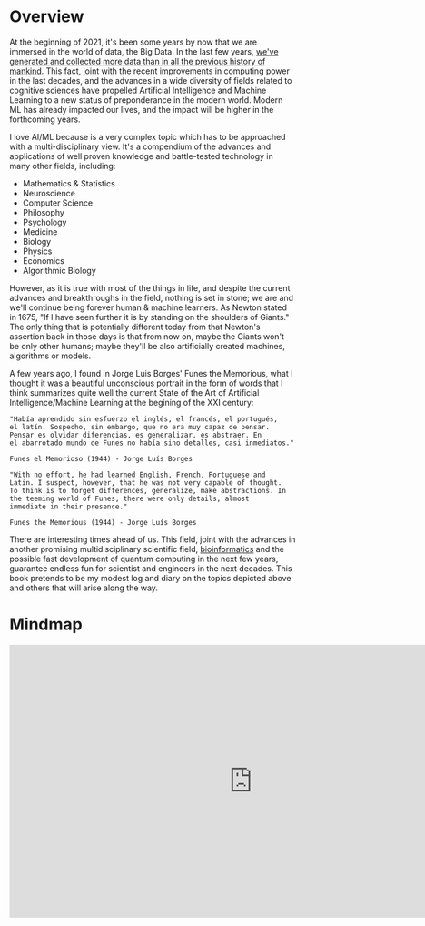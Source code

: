 # Overview

At the beginning of 2021, it's been some years by now that we are immersed in the world of data, the Big Data. In the last few years, [we've 
generated and collected more data than in all the previous history of mankind](https://www.forbes.com/sites/bernardmarr/2018/05/21/how-much-data-do-we-create-every-day-the-mind-blowing-stats-everyone-should-read/?sh=4a82404a60ba).
This fact, joint with the recent improvements in computing power in the last decades, and the advances in a wide 
diversity of fields related to cognitive sciences have propelled Artificial Intelligence and Machine Learning to a new
status of preponderance in the modern world. Modern ML has already impacted our lives, and the impact will be higher in the
forthcoming years.

I love AI/ML because is a very complex topic which has to be approached with a multi-disciplinary view. It's a compendium 
of the advances and applications of well proven knowledge and battle-tested technology in many other fields, including:

- Mathematics & Statistics
- Neuroscience
- Computer Science
- Philosophy
- Psychology
- Medicine
- Biology
- Physics
- Economics
- Algorithmic Biology

However, as it is true with most of the things in life, and despite the current advances and breakthroughs in the field, 
nothing is set in stone; we are and we'll continue being forever human & machine learners. As Newton stated in 1675, 
"If I have seen further it is by standing on the shoulders of Giants." The only thing that is potentially different 
today from that Newton's assertion back in those days is that from now on, maybe the Giants won't be only other humans; 
maybe they'll be also artificially created machines, algorithms or models.

A few years ago, I found in Jorge Luis Borges' Funes the Memorious, what I thought it was a beautiful unconscious 
portrait in the form of words that I think summarizes quite well the current State of the Art of Artificial Intelligence/Machine 
Learning at the begining of the XXI century:

```text
"Había aprendido sin esfuerzo el inglés, el francés, el portugués, 
el latín. Sospecho, sin embargo, que no era muy capaz de pensar. 
Pensar es olvidar diferencias, es generalizar, es abstraer. En 
el abarrotado mundo de Funes no había sino detalles, casi inmediatos."

Funes el Memorioso (1944) - Jorge Luís Borges
```

```text
"With no effort, he had learned English, French, Portuguese and
Latin. I suspect, however, that he was not very capable of thought.
To think is to forget differences, generalize, make abstractions. In
the teeming world of Funes, there were only details, almost
immediate in their presence."

Funes the Memorious (1944) - Jorge Luís Borges
```

There are interesting times ahead of us. This field, joint with the advances in another promising multidisciplinary
scientific field, [bioinformatics](https://en.wikipedia.org/wiki/Bioinformatics) and the possible fast development of
quantum computing in the next few years, guarantee endless fun for scientist and engineers in the next decades. This 
book pretends to be my modest log and diary on the topics depicted above and others that will arise along the way.

# Mindmap
<iframe width='853' height='480' src='https://gitmind.com/app/doc/0f62047898' frameborder='0' allowfullscreen></iframe>